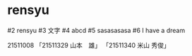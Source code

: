 # rensyu
#2 rensyu
#3 文字
#4 abcd
#5 sasasasasa
#6 I have a dream



21511008
「21511329 山本　雄」
「21511340 米山 秀俊」

